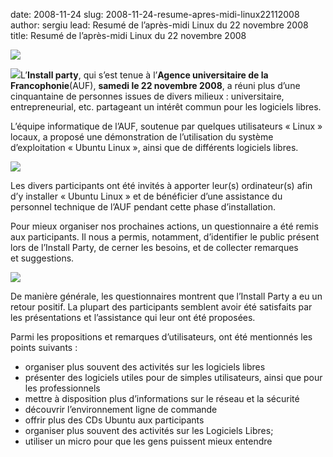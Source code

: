 date: 2008-11-24
slug: 2008-11-24-resume-apres-midi-linux22112008
author: sergiu
lead: Resumé de l’après-midi Linux du 22 novembre 2008
title: Resumé de l’après-midi Linux du 22 novembre 2008


[![](undefined)](undefined)

    

[![](http://dakarlug.org/blog/wp-content/uploads/2008/11/p1000861-150x150.jpg)](http://dakarlug.org/blog/wp-content/uploads/2008/11/p1000861.jpg)L’**Install party**, qui s’est tenue à l’**Agence universitaire de la Francophonie**(<span class="caps">AUF</span>), **samedi le 22 novembre 2008**,
a réuni plus d’une cinquantaine de personnes issues de divers milieux :
universitaire, entrepreneurial, etc. partageant un intérêt commun pour
les logiciels libres.

L’équipe informatique de l’<span class="caps">AUF</span>, soutenue par quelques utilisateurs «
Linux » locaux, a proposé une démonstration de l’utilisation du système
d’exploitation « Ubuntu Linux », ainsi que de différents logiciels&nbsp;libres.

[![](http://dakarlug.org/blog/wp-content/uploads/2008/11/p10008681-150x150.jpg)](http://dakarlug.org/blog/wp-content/uploads/2008/11/p10008681.jpg)

Les divers participants ont été invités à apporter leur(s)
ordinateur(s) afin d’y installer « Ubuntu Linux » et de bénéficier
d’une assistance du personnel technique de l’<span class="caps">AUF</span> pendant cette phase&nbsp;d’installation.

Pour mieux organiser nos prochaines actions, un questionnaire a été
remis aux participants. Il nous a permis, notamment, d’identifier le
public présent lors de l’Install Party, de cerner les besoins, et de
collecter remarques et&nbsp;suggestions.

[![](http://dakarlug.org/blog/wp-content/uploads/2008/11/p1000863-300x225.jpg)](http://dakarlug.org/blog/wp-content/uploads/2008/11/p1000863.jpg)

De manière générale, les questionnaires montrent que l’Install Party
a eu un retour positif. La plupart des participants semblent avoir été
satisfaits par les présentations et l’assistance qui leur ont été&nbsp;proposées.

Parmi les propositions et remarques d’utilisateurs, ont été mentionnés les points suivants&nbsp;:

*   organiser plus souvent des activités sur les logiciels&nbsp;libres
*   présenter des logiciels utiles pour de simples utilisateurs, ainsi que pour les&nbsp;professionnels
*   mettre à disposition plus d’informations sur le réseau et la&nbsp;sécurité
*   découvrir l’environnement ligne de&nbsp;commande
*   offrir plus des CDs Ubuntu aux&nbsp;participants
*   organiser plus souvent des activités sur les Logiciels&nbsp;Libres;
*   utiliser un micro pour que les gens puissent mieux&nbsp;entendre

    